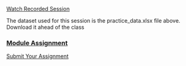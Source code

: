 
[Watch Recorded Session](https://youtube.com/live/-YfOvgBOngc?feature=share)

The dataset used for this session is the practice_data.xlsx file above. Download it ahead of the class

### [Module Assignment](https://github.com/NexTech-Ac/data-analysis-bootcamp-2024/tree/main/assignments/assignment1)


[Submit Your Assignment](https://forms.gle/88dwnsGUEpxSi7My6)

